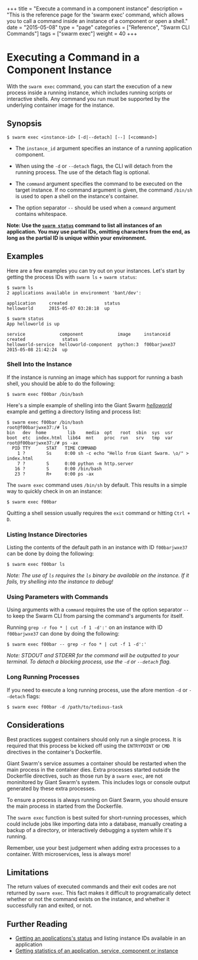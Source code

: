 +++
title = "Execute a command in a component instance"
description = "This is the reference page for the 'swarm exec' command, which allows you to call a command inside an instance of a component or open a shell."
date = "2015-05-08"
type = "page"
categories = ["Reference", "Swarm CLI Commands"]
tags = ["swarm exec"]
weight = 40
+++

# Executing a Command in a Component Instance

With the `swarm exec` command, you can start the execution of a new process inside a running instance, which includes running scripts or interactive shells. Any command you run must be supported by the underlying container image for the instance.

## Synopsis

```$ swarm exec <instance-id> [-d|--detach] [--] [<command>]```

* The `instance_id` argument specifies an instance of a running application component.

* When using the `-d` or `--detach` flags, the CLI will detach from the running process. The use of the detach flag is optional.

* The `command` argument specifies the command to be executed on the target instance. If no command argument is given, the command `/bin/sh` is used to open a shell on the instance's container.

* The option separator `--` should be used when a `command` argument contains whitespace.

**Note: Use the [`swarm status`](../status/) command to list all instances of an application. You may use partial IDs, omitting characters from the end, as long as the partial ID is unique within your environment.**

## Examples

Here are a few examples you can try out on your instances.  Let's start by getting the process IDs with ```swarm ls``` + ```swarm status```:

```
$ swarm ls
2 applications available in environment 'bant/dev':

application     created              status
helloworld      2015-05-07 03:28:18  up

$ swarm status
App helloworld is up

service             component             image     instanceid    created              status
helloworld-service  helloworld-component  python:3  f00barjwxe37  2015-05-08 21:42:24  up
```

### Shell Into the Instance

If the instance is running an image which has support for running a bash shell, you should be able to do the following:

```
$ swarm exec f00bar /bin/bash
```

Here's a simple example of shelling into the Giant Swarm [*helloworld*](https://github.com/giantswarm/helloworld) example and getting a directory listing and process list:

```
$ swarm exec f00bar /bin/bash
root@f00barjwxe37:/# ls
bin   dev  home        lib    media  opt   root  sbin  sys  usr
boot  etc  index.html  lib64  mnt    proc  run	 srv   tmp  var
root@f00barjwxe37:/# ps -ax
  PID TTY      STAT   TIME COMMAND
    1 ?        Ss     0:00 sh -c echo "Hello from Giant Swarm. \o/" > index.html
    7 ?        S      0:00 python -m http.server
   16 ?        S      0:00 /bin/bash
   23 ?        R+     0:00 ps -ax
```

The ```swarm exec``` command uses `/bin/sh` by default. This results in a simple way to quickly check in on an instance:

```
$ swarm exec f00bar
```

Quitting a shell session usually requires the `exit` command or hitting `Ctrl + D`.

### Listing Instance Directories
Listing the contents of the default path in an instance with ID ```f00barjwxe37``` can be done by doing the following:

```
$ swarm exec f00bar ls
```

*Note: The use of `ls` requires the `ls` binary be available on the instance. If it fails, try shelling into the instance to debug!*

### Using Parameters with Commands
Using arguments with a ```command``` requires the use of the option separator `--` to keep the Swarm CLI from parsing the command's arguments for itself.

Running ```grep -r foo * | cut -f 1 -d':'``` on an instance with ID ```f00barjwxe37``` can done by doing the following:

```
$ swarm exec f00bar -- grep -r foo * | cut -f 1 -d':'
```

*Note: STDOUT and STDERR for the command will be outputted to your terminal. To detach a blocking process, use the `-d` or `--detach` flag.*

### Long Running Processes
If you need to execute a long running process, use the afore mention ```-d``` or ```--detach``` flags:

```$ swarm exec f00bar -d /path/to/tedious-task```


## Considerations
Best practices suggest containers should only run a single process. It is required that this process be kicked off using the `ENTRYPOINT` or `CMD` directives in the container's Dockerfile.

Giant Swarm's service assumes a container should be restarted when the main process in the container dies. Extra processes started outside the Dockerfile directives, such as those run by a ```swarm exec```, are not moninitored by Giant Swarm's system. This includes logs or console output generated by these extra processes.

To ensure a process is always running on Giant Swarm, you should ensure the main process in started from the Dockerfile.

The `swarm exec` function is best suited for short-running processes, which could include jobs like importing data into a database, manually creating a backup of a directory, or interactively debugging a system while it's running.

Remember, use your best judgement when adding extra processes to a container. With microservices, less is always more!

## Limitations

The return values of executed commands and their exit codes are not returned by `swarm exec`. This fact makes it difficult to programatically detect whether or not the command exists on the instance, and whether it successfully ran and exited, or not.

## Further Reading

* [Getting an applications's status](../status/) and listing instance IDs available in an application
* [Getting statistics of an application, service, component or instance](../stats/)
